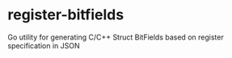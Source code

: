 # register-bitfields
Go utility for generating C/C++ Struct BitFields based on register specification in JSON
